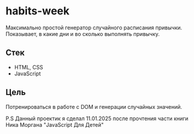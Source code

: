 # habits-week
Максимально простой генератор случайного расписания привычки.  
Показывает, в какие дни и во сколько выполнять привычку.


## Стек
- HTML, CSS
- JavaScript
  
## Цель
Потренироваться в работе с DOM и генерации случайных значений.

P.S Данный проектик я сделал 11.01.2025 после прочтения части книги Ника Моргана "JavaScript Для Детей"
